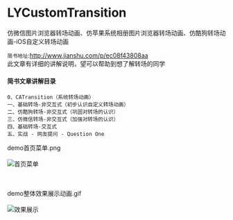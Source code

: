 # LYCustomTransition
仿微信图片浏览器转场动画、仿苹果系统相册图片浏览器转场动画、仿酷狗转场动画-iOS自定义转场动画

`简书地址`:http://www.jianshu.com/p/ec08f43808aa</br>
此文章有详细的讲解说明，望可以帮助到想了解转场的同学

#### 简书文章讲解目录<br>

```
0、CATransition（系统转场动画）
一、基础转场-非交互式（初步认识自定义转场动画）
二、仿酷狗转场-非交互式（巩固对转场的认识）
三、仿微信转场-非交互式（加强对转场的认识）
四、基础转场-交互式
五、实战 - 网友提问 - Question One
```

demo首页菜单.png
<br><br>
![首页菜单](https://github.com/DevLiYang/LYCustomTransition/blob/master/Image/首页菜单.png)

<br><br>
demo整体效果展示动画.gif
<br><br>
![效果展示](https://github.com/DevLiYang/LYCustomTransition/blob/master/Image/效果展示.gif)
